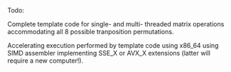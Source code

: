 Todo:

Complete template code for single- and multi- threaded matrix operations accommodating all 8 possible tranposition
permutations.

Accelerating execution performed by template code using x86_64 using SIMD assembler implementing SSE_X or AVX_X
extensions (latter will require a new computer!).

